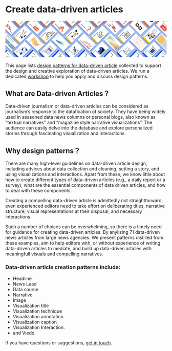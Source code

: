 # Create data-driven articles

<img src="figures/dadp_small2.png" width="550px"/>
<br/>



This page lists [design patterns for data-driven article](https://datadrivenarticle.github.io/patterns.html) collected to support the design and creative exploration of data-driven articles. We run a dedicated [workshop](https://datadrivenarticle.github.io/workshop.html) to help you apply and discuss design patterns.


## What are Data-driven Articles？

Data-driven journalism or data-driven articles can be considered as journalism’s response to the datafication of society. They have being widely used in seasoned data news columns or personal blogs, also known as “textual narratives” and “magazine style narrative visualizations”. The audience can easily delve into the database and explore personalized stories through fascinating visualization and interactions.

## Why design patterns？

There are many high-level guidelines on data-driven article design, including advices about data collection and cleaning, setting a story, and using visualizations and interactions. Apart from these, we know little about how to create different types of data-driven articles (e.g., a daily report or a survey), what are the essential components of data driven articles, and how to deal with these components.

Creating a compelling data-driven article is admittedly not straightforward, even experienced editors need to take effort on deliberating titles, narrative structure, visual representations at their disposal, and necessary interactions. 
<!-- According to the existing production mode, it requires the editor to have various skills and experience to be equipped for the job. -->
Such a number of choices can be overwhelming, so there is a timely need for guidance for creating data-driven articles. By anylizing 71 data-driven news articles from large news agencies. We present patterns distilled from these examples, aim to help editors with, or without experience of writing data-driven articles to mediate, and build up data-driven articles with meaningfull visuals and compelling narratives.


### Data-driven article creation patterns include: 
* Headline
* News Lead
* Data source
* Narrative
* Image
* Visualization title
* Visualization technique
* Visualization annotation
* Visualization caption
* Visualization Interaction.
* and Viedo.



If you have questions or suggestions, [get in touch](about.html).
